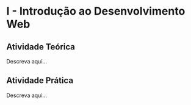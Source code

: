 # I - Introdução ao Desenvolvimento Web

## Atividade Teórica
Descreva aqui...

## Atividade Prática
Descreva aqui...